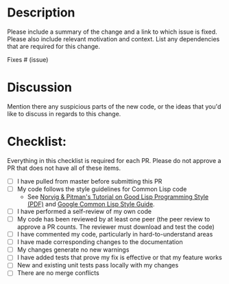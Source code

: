 <!--
SPDX-FileCopyrightText: 2017-2022 2017 John Mercouris, <john@atlas.engineer> et al.

SPDX-License-Identifier: BSD-3-Clause
-->

# Description

Please include a summary of the change and a link to which issue is fixed. Please also include relevant motivation and context. List any dependencies that are required for this change.

Fixes # (issue)

# Discussion

Mention there any suspicious parts of the new code, or the ideas that you'd like to discuss in regards to this change.

# Checklist:
Everything in this checklist is required for each PR.  Please do not approve a PR that does not have all of these items.  

- [ ] I have pulled from master before submitting this PR
- [ ] My code follows the style guidelines for Common Lisp code
  - See [Norvig & Pitman's Tutorial on Good Lisp Programming Style (PDF)](https://www.cs.umd.edu/~nau/cmsc421/norvig-lisp-style.pdf) and [Google Common Lisp Style Guide](https://google.github.io/styleguide/lispguide.xml).
- [ ] I have performed a self-review of my own code
- [ ] My code has been reviewed by at least one peer (the peer review to approve a PR counts.  The reviewer must download and test the code)
- [ ] I have commented my code, particularly in hard-to-understand areas
- [ ] I have made corresponding changes to the documentation
- [ ] My changes generate no new warnings
- [ ] I have added tests that prove my fix is effective or that my feature works
- [ ] New and existing unit tests pass locally with my changes
- [ ] There are no merge conflicts
